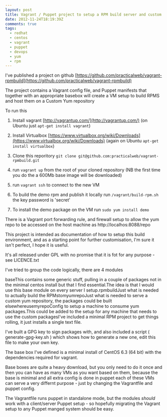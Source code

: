 ```yaml
---
layout: post
title: Vagrant / Puppet project to setup a RPM build server and custom yum repository
date: 2012-11-24T18:19:39Z
comments: true
tags:
  - redhat
  - centos
  - vagrant
  - puppet
  - devops
  - yum
  - rpm
---
```


I've published a project on github [https://github.com/practicalweb/vagrant-rpmbuild](https://github.com/practicalweb/vagrant-rpmbuild)

The project contains a Vagrant config file, and Puppet manifests that together with an appropriate basebox will create a VM setup to build RPMS and host them on a Custom Yum repository

To run this

<!--more-->

1. Install vagrant [http://vagrantup.com/](http://vagrantup.com/) (on Ubuntu just `apt-get install vagrant`)

2. Install Virtualbox [https://www.virtualbox.org/wiki/Downloads](https://www.virtualbox.org/wiki/Downloads) (again on Ubuntu `apt-get install virtualbox`)

3. Clone this reporitory `git clone git@github.com:practicalweb/vagrant-rpmbuild.git`

4. run `vagrant up` from the root of your cloned repository (NB the first time you do the a 600Mb base image will be downloaded)

5. run `vagrant ssh` to connect to the new VM

6. To build the demo rpm and publish it locally run `/vagrant/build-rpm.sh` the key password is 'secret'

7. To install the demo package on the VM run `sudo yum install demo`

There is a Vagrant port forwarding rule, and firewall setup to allow the yum repo to be accessed on the host machine as http://localhos:8088/repo

This project is intended as documentation of how to setup this build environment, and as a starting point for further customisation, I'm sure it isn't perfect, I hope it is useful.

It's all released under GPL with no promise that it is fot for any purpose - see LICENCE.txt

I've tried to group the code logically, there are 4 modules

baseThis contains some generic stuff, pulling in a couple of packages not in the minimal centos install but that I find essential.The idea is that I would use this base module on every server I setup.rpmbuildJust what is needed to actually build the RPMstomyumrepoJust what is needed to serve a custom yum repository, the packages could be built elsewhereusemyrepoConfig to setup a machine to consume yum packages.This could be added to the setup for any machine that needs to use the custom packagesI've included a minimal RPM project to get things rolling, it just installs a single text file.

I've built a GPG key to sign packages with, and also included a script ( generate-gpg-key.sh ) which shows how to generate a new one, edit this file to make your own key.

The base box I've defined is a minimal install of CentOS 6.3 (64 bit) with the dependencies required for vagrant.

Base boxes are quite a heavy download, but you only need to do it once and then you can have as many VMs as you want based on them, because the base is minimal and all extra config is done in puppet each of these VMs can serve a very differnt purpose - just by changing the Vagrantfile and puppet config.

The Vagrantfile runs puppet in standalone mode, but the modules _should_ work with a client/server Puppet setup - so hopefully migrating the Vagrant setup to any Puppet manged system should be easy.
